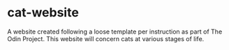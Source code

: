 # cat-website
A website created following a loose template per instruction as part of The Odin Project.  This website will concern cats at various stages of life.